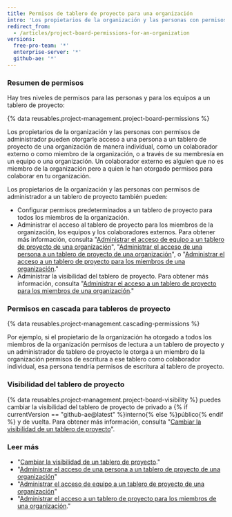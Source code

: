 ```yaml
---
title: Permisos de tablero de proyecto para una organización
intro: 'Los propietarios de la organización y las personas con permisos de administradores de los tableros de proyecto pueden personalizar quién tiene permisos de lectura, escritura y de administrador en los tableros de proyecto de tu organización.'
redirect_from:
  - /articles/project-board-permissions-for-an-organization
versions:
  free-pro-team: '*'
  enterprise-server: '*'
  github-ae: '*'
---
```


### Resumen de permisos

Hay tres niveles de permisos para las personas y para los equipos a un tablero de proyecto:

{% data reusables.project-management.project-board-permissions %}

Los propietarios de la organización y las personas con permisos de administrador pueden otorgarle acceso a una persona a un tablero de proyecto de una organización de manera individual, como un colaborador externo o como miembro de la organización, o a través de su membresía en un equipo o una organización. Un colaborador externo es alguien que no es miembro de la organización pero a quien le han otorgado permisos para colaborar en tu organización.

Los propietarios de la organización y las personas con permisos de administrador a un tablero de proyecto también pueden:
- Configurar permisos predeterminados a un tablero de proyecto para todos los miembros de la organización.
- Administrar el acceso al tablero de proyecto para los miembros de la organización, los equipos y los colaboradores externos. Para obtener más información, consulta "[Administrar el acceso de equipo a un tablero de proyecto de una organización](/articles/managing-team-access-to-an-organization-project-board)", "[Administrar el acceso de una persona a un tablero de proyecto de una organización](/articles/managing-an-individual-s-access-to-an-organization-project-board)", o "[Administrar el acceso a un tablero de proyecto para los miembros de una organización](/articles/managing-access-to-a-project-board-for-organization-members)."
- Administrar la visibilidad del tablero de proyecto. Para obtener más información, consulta "[Administrar el acceso a un tablero de proyecto para los miembros de una organización](/articles/managing-access-to-a-project-board-for-organization-members)."

### Permisos en cascada para tableros de proyecto

{% data reusables.project-management.cascading-permissions %}

Por ejemplo, si el propietario de la organización ha otorgado a todos los miembros de la organización permisos de lectura a un tablero de proyecto y un administrador de tablero de proyecto le otorga a un miembro de la organización permisos de escritura a ese tablero como colaborador individual, esa persona tendría permisos de escritura al tablero de proyecto.

### Visibilidad del tablero de proyecto

{% data reusables.project-management.project-board-visibility %} puedes cambiar la visibilidad del tablero de proyecto de privado a {% if currentVersion == "github-ae@latest" %}interno{% else %}público{% endif %} y de vuelta. Para obtener más información, consulta "[Cambiar la visibilidad de un tablero de proyecto](/articles/changing-project-board-visibility)".

### Leer más

- "[Cambiar la visibilidad de un tablero de proyecto](/articles/changing-project-board-visibility)."
- "[Administrar el acceso de una persona a un tablero de proyecto de una organización](/articles/managing-an-individual-s-access-to-an-organization-project-board)"
- "[Administrar el acceso de equipo a un tablero de proyecto de una organización](/articles/managing-team-access-to-an-organization-project-board)"
- "[Administrar el acceso a un tablero de proyecto para los miembros de una organización](/articles/managing-access-to-a-project-board-for-organization-members)."
